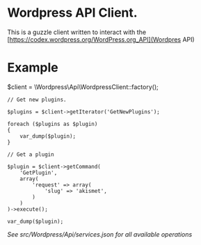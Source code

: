 # Wordpress API Client.

This is a guzzle client written to interact with the [https://codex.wordpress.org/WordPress.org_API](Wordpres API)

# Example

$client = \Wordpress\Api\WordpressClient::factory();

    // Get new plugins.

    $plugins = $client->getIterator('GetNewPlugins');

    foreach ($plugins as $plugin)
    {
        var_dump($plugin);
    }

    // Get a plugin

    $plugin = $client->getCommand(
        'GetPlugin',
        array(
            'request' => array(
                'slug' => 'akismet',
            )
        )
    )->execute();

    var_dump($plugin);

_See src/Wordpress/Api/services.json for all available operations_